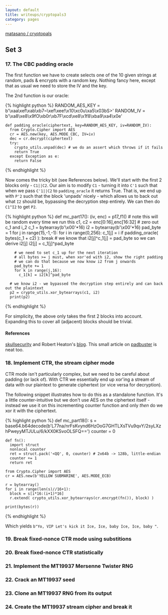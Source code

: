 ```yaml
---
layout: default
title: writeups/cryptopals3
category: pages
---
```


[matasano / cryptopals](http://www.cryptopals.com)

## Set 3 ##

### 17. The CBC padding oracle ###

The first function we have to create selects one of the 10 given strings at random, pads & encrypts with a random key. Nothing fancy here, except that as usual we need to store the IV and the key.

The 2nd function is our oracle:

{% highlight python %}
    RANDOM_AES_KEY = b'\xaa\xef\xab\xb7~\xef\xee!\x10\xc0u\xa5\x03bS>'
    RANDOM_IV = b'\xa8\xe8\x9fO\xb0r\xb7F\xcd\xe8\x1f8\xba9\xa4\x0e'

    def padding_oracle(ciphertext, key=RANDOM_AES_KEY, iv=RANDOM_IV):
      from Crypto.Cipher import AES
      cr = AES.new(key, AES.MODE_CBC, IV=iv)
      dec = cr.decrypt(ciphertext)
      try:
        crypto_utils.unpad(dec) # we do an assert which throws if it fails
        return True
      except Exception as e:
        return False
{% endhighlight %}

Now comes the tricky bit (see References below). We'll start with the first 2 blocks only - `C1||C2`. Our aim is to modify `C1` - turning it into `C'1` such that when we pass `C'1||C2` to `padding_oracle` it returns True. That is, we end up with `P'2` such that the block 'unpads' nicely - which allows us to back out what `I2` should be, bypassing the decryption step entirely. We can then do `C1^I2` to get `P2`.


{% highlight python %}
    def mc_part17():
      (iv, enc) = p17_f1() # note this will be random every time we run this
      c1, c2 = enc[0:16],enc[16:32]
      # zero out c_1 and i_2
      c_1 = bytearray(b'\x00'*16)
      i2 = bytearray(b'\x00'*16)
      pad_byte = 1
      for j in range(15,-1,-1):
        for i in range(0,256):
          c_1[j] = i
          if padding_oracle( bytes(c_1 + c2) ):
            break
        # we know that i2[j]^c_1[j] = pad_byte so we can derive i2[j]
        i2[j] = c_1[j]^pad_byte
    
        # we need to set c_1 up for the next iteration
        # all bytes >= j must, when xor'ed with i2, show the right padding
        # we can do that because we now know i2 from j onwards
        pad_byte += 1
        for k in range(j,16):
          c_1[k] = i2[k]^pad_byte
    
      # we know i2 - we bypassed the decryption step entirely and can back out the plaintext
      p2 = crypto_utils.xor_bytearrays(c1, i2)
      print(p2)
{% endhighlight %}

For simplicity, the above only takes the first 2 blocks into account. Expanding this to cover all (adjacent) blocks should be trivial.

#### References ####

[skullsecurity](https://blog.skullsecurity.org/2013/a-padding-oracle-example) and Robert Heaton's [blog](http://robertheaton.com/2013/07/29/padding-oracle-attack/). This small article on [padbuster](http://blog.gdssecurity.com/labs/2010/9/14/automated-padding-oracle-attacks-with-padbuster.html) is neat too.

### 18. Implement CTR, the stream cipher mode ###

CTR mode isn't particularly complex, but we need to be careful about padding (or lack of). With CTR we essentially end up xor'ing a stream of data with our plaintext to generate ciphertext (or vice versa for decryption).

The following snippet illustrates how to do this as a standalone function. It's a little counter-intuitive but we don't use AES on the ciphertext itself - instead we use it on this incrementing counter function and only *then* do we xor it with the ciphertext.

{% highlight python %}
  def mc_part18():
    s = base64.b64decode(b'L77na/nrFsKvynd6HzOoG7GHTLXsTVu9qvY/2syLXzhPweyyMTJULu/6/kXX0KSvoOLSFQ==')
    counter = 0
    
    def fn():
      import struct
      nonlocal counter
      ret = struct.pack('<QQ', 0, counter) # 2x64b -> 128b, little-endian
      counter += 1
      return ret
  
    from Crypto.Cipher import AES
    cr = AES.new(b'YELLOW SUBMARINE', AES.MODE_ECB)
  
    r = bytearray()
    for i in range(len(s)//16+1):
      block = s[i*16:(i+1)*16] 
      r.extend( crypto_utils.xor_bytearrays(cr.encrypt(fn()), block) )
  
    print(bytes(r))
{% endhighlight %}

Which yields `b"Yo, VIP Let's kick it Ice, Ice, baby Ice, Ice, baby "`.

### 19. Break fixed-nonce CTR mode using substitions ###

### 20. Break fixed-nonce CTR statistically ###

### 21. Implement the MT19937 Mersenne Twister RNG ###

### 22. Crack an MT19937 seed ###

### 23. Clone an MT19937 RNG from its output ###

### 24. Create the MT19937 stream cipher and break it ###
